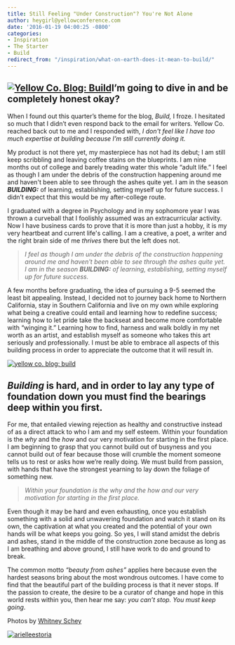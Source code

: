 ```yaml
---
title: Still Feeling "Under Construction"? You're Not Alone
author: heygirl@yellowconference.com
date: '2016-01-19 04:00:25 -0800'
categories:
- Inspiration
- The Starter
- Build
redirect_from: "/inspiration/what-on-earth-does-it-mean-to-build/"
---
```


## [![Yellow Co. Blog: Build](http://yellowconference.com/wp-content/uploads/2016/01/metzDARLING-26.jpg)](http://yellowconference.com/wp-content/uploads/2016/01/metzDARLING-26.jpg)I’m going to dive in and be completely honest okay?

When I found out this quarter’s theme for the blog, _Build,_ I froze. I hesitated so much that I didn’t even respond back to the email for writers. Yellow Co. reached back out to me and I responded with, _I don't feel like I have too much expertise at building because I’m still currently doing it._

My product is not there yet, my masterpiece has not had its debut; I am still keep scribbling and leaving coffee stains on the blueprints. I am nine months out of college and barely treading water this whole “adult life.” I feel as though I am under the debris of the construction happening around me and haven't been able to see through the ashes quite yet. I am in the season _**BUILDING:**_ of learning, establishing, setting myself up for future success. I didn’t expect that this would be my after-college route.

I graduated with a degree in Psychology and in my sophomore year I was thrown a curveball that I foolishly assumed was an extracurricular activity. Now I have business cards to prove that it is more than just a hobby, it is my very heartbeat and current life's calling. I am a creative, a poet, a writer and the right brain side of me _thrives_ there but the left does not.

> _I feel as though I am under the debris of the construction happening around me and haven't been able to see through the ashes quite yet. I am in the season **BUILDING:** of learning, establishing, setting myself up for future success._

A few months before graduating, the idea of pursuing a 9-5 seemed the least bit appealing. Instead, I decided not to journey back home to Northern California, stay in Southern California and live on my own while exploring what being a creative could entail and learning how to redefine success; learning how to let pride take the backseat and become more comfortable with “winging it.” Learning how to find, harness and walk boldly in my net worth as an artist, and establish myself as someone who takes this art seriously and professionally. I must be able to embrace all aspects of this building process in order to appreciate the outcome that it will result in.

[![yellow co. blog: build](http://yellowconference.com/wp-content/uploads/2016/01/metzDARLING-12.jpg)](http://yellowconference.com/wp-content/uploads/2016/01/metzDARLING-12.jpg)

## **_Building_** is hard, and in order to lay any type of foundation down you must find the bearings deep within you first.

For me, that entailed viewing rejection as healthy and constructive instead of as a direct attack to who I am and my self esteem. Within your foundation is the _why_ and the _how_ and our very motivation for starting in the first place. I am beginning to grasp that you cannot build out of busyness and you cannot build out of fear because those will crumble the moment someone tells us to rest or asks how we’re really doing. We must build from passion, with hands that have the strongest yearning to lay down the foliage of something new.

> _Within your foundation is the why and the how and our very motivation for starting in the first place._

Even though it may be hard and even exhausting, once you establish something with a solid and unwavering foundation and watch it stand on its own, the captivation at what you created and the potential of your own hands will be what keeps you going. So yes, I will stand amidst the debris and ashes, stand in the middle of the construction zone because as long as I am breathing and above ground, I still have work to do and ground to break.

The common motto _“beauty from ashes”_ applies here because even the hardest seasons bring about the most wondrous outcomes. I have come to find that the beautiful part of the building process is that it never stops. If the passion to create, the desire to be a curator of change and hope in this world rests within you, then hear me say: _you can’t stop. You must keep going_.

Photos by [Whitney Schey](http://whitneydarling.com/blog/)

[![arielleestoria](http://yellowconference.com/wp-content/uploads/2016/01/arielleestoria.jpg)](http://arielleestoria.com/)
